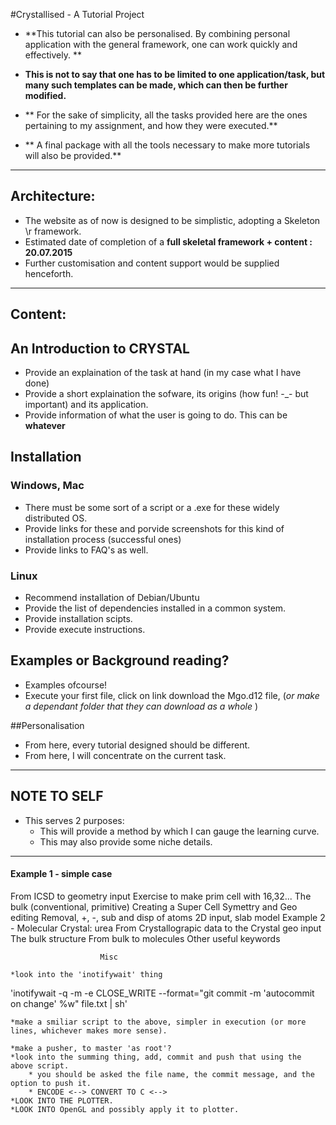 
#Crystallised - A Tutorial Project 

-	**This tutorial can also be personalised. By combining personal application with the general framework, one can work quickly and effectively.
	**
-	**This is not to say that one has to be limited to one application/task, but many such templates can be made, which can then be further modified.** 

- 	** For the sake of simplicity, all the tasks provided here are the ones pertaining to my assignment, and how they were executed.**

- 	** A final package with all the tools necessary to make more tutorials will also be provided.** 

---
## Architecture:

-	 The website as of now is designed to be simplistic, adopting a Skeleton \r framework. 
-	 Estimated date of completion of a __full skeletal framework +  content : 20.07.2015__
- 	 Further customisation and content support would be supplied henceforth.


---
## Content:

## An Introduction to CRYSTAL

-	Provide an explaination of the task at hand  (in my case what I have done)
-	Provide a short explaination the sofware, its origins (how fun! -_- but important) and its application.
-	Provide information of what the user is going to do. This can be __whatever__	

## Installation

### Windows, Mac 
- 	There must be some sort of a script or a .exe for these widely distributed OS. 
- 	Provide links for these and porvide screenshots for this kind of installation process (successful ones)
-	Provide links to FAQ's as well. 
### Linux 
- 	Recommend installation of Debian/Ubuntu 
- 	Provide the list of dependencies installed in a common system.
- 	Provide installation scipts. 
- 	Provide execute instructions. 
 	
## Examples or Background reading?

-	Examples ofcourse! 
- 	Execute your first file,  click on link download the Mgo.d12 file, (*or make a dependant folder that they can download as 
	a whole* )

##Personalisation

-	From here, every tutorial designed should be different.  
-	From here, I will concentrate on the current task. 


---
NOTE TO SELF
---
-	This serves 2 purposes:
	- This will provide a method by which I can gauge the learning curve. 
	- This may also provide some niche details.    
---

#### Example 1 - simple case

From ICSD to geometry input
Exercise to make prim cell with 16,32...
The bulk (conventional, primitive)
Creating a Super Cell
Symettry and Geo editing
Removal, +, -, sub and disp of atoms
2D input, slab model
Example 2 - Molecular Crystal: urea
From Crystallograpic data to the Crystal geo input
The bulk structure
From bulk to molecules
Other useful keywords

						Misc

	*look into the 'inotifywait' thing 

 'inotifywait -q -m -e CLOSE_WRITE --format="git commit -m 'autocommit on change' %w" file.txt | sh'
	
	*make a smiliar script to the above, simpler in execution (or more lines, whichever makes more sense).
	
	*make a pusher, to master 'as root'?
	*look into the summing thing, add, commit and push that using the above script. 
		* you should be asked the file name, the commit message, and the option to push it.
		* ENCODE <--> CONVERT TO C <--> 
	*LOOK INTO THE PLOTTER.
	*LOOK INTO OpenGL and possibly apply it to plotter.
